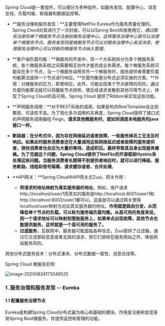 Spring Cloud是一套组件，可以细分为多种组件，如服务发现、配置中心、消息总线、负载均衡、断路器和数据监控等。

* **服务治理和服务发现：**主要使用NetFlix Eureka作为服务质量伦理的。Spring Cloud对其进行了一次封装，可以以Spring Boot风格使用它，*通过服务注册将单个微服务节点注册给服务治理中心，这样服务治理中心就可以治理单个微服务节点。服务发现则是微服务节点可以对服务治理中心发送消息，使得服务治理中心可以将新的微服务节点纳入管理。*

* **客户端负载均衡：**微服务的开发中，将一个大系统拆分为多个微服务系统，各个微服务系统之间需要相互协作才能完成业务需求。每个微服务系统可能存在多个节点，当一个微服务调用另外一个微服务时，服务提供者需要负载均衡算法提供一个节点进行响应。**负载均衡是分布式必须实施的方案。**作用：分摊服务的压力，即使响应。此外，可能出现某个节点故障的风险，通过负载均衡算法就可以将腹胀节点排除，使后续请求发散到其他可用节点上，体现了Spring Cloud的高可用。Spring Cloud 提供了Ribbon来实现这些功能。
* **声明服务调用：**对于REST风格的调用，如果是哟共RestTemplate会比较繁琐，可读性不高。为了简化多次调用的夫再度，Spring Cloud提供了接口式的声明服务调用编程 Feign。**请求其他微服务时，就如同调度本地服务的java接口一样。**
* **断路器：**在分布式中，因为存在网络延迟或者故障，一些服务掉员工无法及时响应。如果此时服务消费者还在大量调用这些网络延迟或者故障的服务提供者，很快消费者也会应为大量的等待，造成积压。最终导致其自身出现服务瘫痪。为了克服这个问题，Spring Cloud提供了NetFlix的开源框架Hystrix来处理这些问题。当服务消费者长期得不到提供者响应时，就可以进行**降级、服务断路、线程和信号隔离、请求缓存或者、合并处理**。
* **API网关：**Spring Cloud中API网关式Zuul。网关作用：
  * **将请求的地址映射为真实服务器的地址**，例如，用户请求http://localhost/user/1而真实的服务是http://localhost:8001/user/1和http://localhost:8002/user/1都可以。这是就可以通过网关使得localhost/user映射为对应真实服务器的地址。**作用就是路由分发，从而降低单个节点的负载。可以称为服务端负载均衡。从高可用的角度来说，则一个请求地址可以映射到堕胎服务上，如果单点出现故障，其他节点也能提供服务，这样就是一个高可用的服务了。**
  * **过滤服务**，互联网中，服务器可能面临各种攻击，Zuul提供了过滤器，通过它过滤那些恶意或者无效的请求，把它们排除在服务网站之外，降低网站服务风险。

其他分布式服务技术：分布式事务、分布式数据一致性、消息总线等。

Spring Cloud 微服务实例:

![image-20200824173349525](https://gitee.com/wuugui/cloudimage/raw/master/java/springboot/image-20200824173349525.png)

### 1. 服务治理和服务发现 -- Eureka

#### 1.1 配置服务治理节点

Eureka是构建Spring Cloud分布式最为核心和基础的模块。作用是注册和发现哥哥Spring Boot微服务，并提供监控和管理的功能。